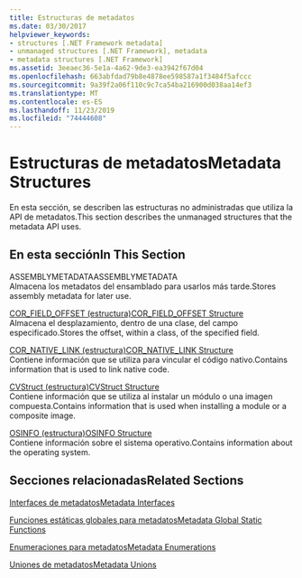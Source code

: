 ```yaml
---
title: Estructuras de metadatos
ms.date: 03/30/2017
helpviewer_keywords:
- structures [.NET Framework metadata]
- unmanaged structures [.NET Framework], metadata
- metadata structures [.NET Framework]
ms.assetid: 3eeaec36-5e1a-4a62-9de3-ea3942f67d04
ms.openlocfilehash: 663abfdad79b8e4878ee598587a1f3484f5afccc
ms.sourcegitcommit: 9a39f2a06f110c9c7ca54ba216900d038aa14ef3
ms.translationtype: MT
ms.contentlocale: es-ES
ms.lasthandoff: 11/23/2019
ms.locfileid: "74444608"
---
```

# <a name="metadata-structures"></a><span data-ttu-id="6aa38-102">Estructuras de metadatos</span><span class="sxs-lookup"><span data-stu-id="6aa38-102">Metadata Structures</span></span>
<span data-ttu-id="6aa38-103">En esta sección, se describen las estructuras no administradas que utiliza la API de metadatos.</span><span class="sxs-lookup"><span data-stu-id="6aa38-103">This section describes the unmanaged structures that the metadata API uses.</span></span>  
  
## <a name="in-this-section"></a><span data-ttu-id="6aa38-104">En esta sección</span><span class="sxs-lookup"><span data-stu-id="6aa38-104">In This Section</span></span>  
 <span data-ttu-id="6aa38-105">ASSEMBLYMETADATA</span><span class="sxs-lookup"><span data-stu-id="6aa38-105">ASSEMBLYMETADATA</span></span>  
 <span data-ttu-id="6aa38-106">Almacena los metadatos del ensamblado para usarlos más tarde.</span><span class="sxs-lookup"><span data-stu-id="6aa38-106">Stores assembly metadata for later use.</span></span>  
  
 [<span data-ttu-id="6aa38-107">COR_FIELD_OFFSET (estructura)</span><span class="sxs-lookup"><span data-stu-id="6aa38-107">COR_FIELD_OFFSET Structure</span></span>](../../../../docs/framework/unmanaged-api/metadata/cor-field-offset-structure.md)  
 <span data-ttu-id="6aa38-108">Almacena el desplazamiento, dentro de una clase, del campo especificado.</span><span class="sxs-lookup"><span data-stu-id="6aa38-108">Stores the offset, within a class, of the specified field.</span></span>  
  
 [<span data-ttu-id="6aa38-109">COR_NATIVE_LINK (estructura)</span><span class="sxs-lookup"><span data-stu-id="6aa38-109">COR_NATIVE_LINK Structure</span></span>](../../../../docs/framework/unmanaged-api/metadata/cor-native-link-structure.md)  
 <span data-ttu-id="6aa38-110">Contiene información que se utiliza para vincular el código nativo.</span><span class="sxs-lookup"><span data-stu-id="6aa38-110">Contains information that is used to link native code.</span></span>  
  
 [<span data-ttu-id="6aa38-111">CVStruct (estructura)</span><span class="sxs-lookup"><span data-stu-id="6aa38-111">CVStruct Structure</span></span>](../../../../docs/framework/unmanaged-api/metadata/cvstruct-structure.md)  
 <span data-ttu-id="6aa38-112">Contiene información que se utiliza al instalar un módulo o una imagen compuesta.</span><span class="sxs-lookup"><span data-stu-id="6aa38-112">Contains information that is used when installing a module or a composite image.</span></span>  
  
 [<span data-ttu-id="6aa38-113">OSINFO (estructura)</span><span class="sxs-lookup"><span data-stu-id="6aa38-113">OSINFO Structure</span></span>](../../../../docs/framework/unmanaged-api/metadata/osinfo-structure.md)  
 <span data-ttu-id="6aa38-114">Contiene información sobre el sistema operativo.</span><span class="sxs-lookup"><span data-stu-id="6aa38-114">Contains information about the operating system.</span></span>  
  
## <a name="related-sections"></a><span data-ttu-id="6aa38-115">Secciones relacionadas</span><span class="sxs-lookup"><span data-stu-id="6aa38-115">Related Sections</span></span>  
 [<span data-ttu-id="6aa38-116">Interfaces de metadatos</span><span class="sxs-lookup"><span data-stu-id="6aa38-116">Metadata Interfaces</span></span>](../../../../docs/framework/unmanaged-api/metadata/metadata-interfaces.md)  
  
 [<span data-ttu-id="6aa38-117">Funciones estáticas globales para metadatos</span><span class="sxs-lookup"><span data-stu-id="6aa38-117">Metadata Global Static Functions</span></span>](../../../../docs/framework/unmanaged-api/metadata/metadata-global-static-functions.md)  
  
 [<span data-ttu-id="6aa38-118">Enumeraciones para metadatos</span><span class="sxs-lookup"><span data-stu-id="6aa38-118">Metadata Enumerations</span></span>](../../../../docs/framework/unmanaged-api/metadata/metadata-enumerations.md)  
  
 [<span data-ttu-id="6aa38-119">Uniones de metadatos</span><span class="sxs-lookup"><span data-stu-id="6aa38-119">Metadata Unions</span></span>](../../../../docs/framework/unmanaged-api/metadata/metadata-unions.md)
